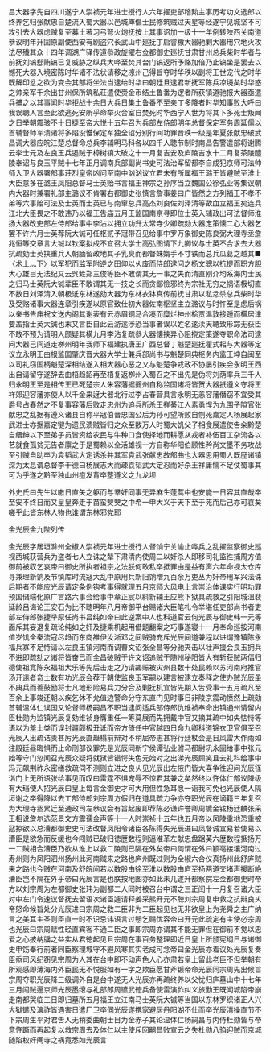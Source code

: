 <!-- { "loadSidebar": true } -->
吕大器字先自四川遂宁人崇祯元年进士授行人六年擢吏部稽勲主事历考功文选郎以终养乞归张献忠自楚流入蜀大器以邑城庳倡士民修筑贼过天星等经遂宁见城坚不可攻引去大器虑贼复至募土著习弓弩火炮抚按上其事诏加一级十一年例转陜西关南道叅议明年升固原副使西安有剧盗穴长武山中廵抚丁启睿檄大器驰剿大器用穴地火攻法尽殱其众十四年调湖广驿传道叅政旋擢右佥都御史廵抚甘肃甘州总兵柴时华者与前抚刘镐郄贿镐已复威胁之纵兵大哗至焚其台门镐返所予赂加倍乃止镐坐是罢去以憾死大器入境密陈时华诸不法状请移之凉州己得旨夺时华秩以副将王世宠代之时华既解印忿之欲为变会其部将坐法当逮绐时华曰朝廷且逮君新抚军陈兵凉境矣时华惑之帅亲军千余出甘州保所筑私荘遣使赍金币结土鲁番为逻者所获镇道驰报大器亟遣兵捕之以其事闻时华拒战十余日大兵日集土鲁番不至亲丁多降者时华知事败大呼曰我误聴人言至此欲逃死安所乎命举火合室自焚死时华西宁人世为将其下多死士叛闻之日举朝震骇不十日捷至帝大悦十五年召为兵部左侍郎明年总督保定军务周延儒以首辅督师军溃诸将多陷没惟保定军独全诏分别行间功罪晋秩一级是年夏张献忠破武昌调大器应皖江楚总督命总兵李辅明马科各以四千人聴节制时南昌告警遣部将谢腾云李士元及左良玉兵遏贼于樟树镇大破之十一月复吉安及庐陵吉水十二月复茶陵醴陵奉诏与良玉平贼十七年正月调南兵部副尚书史可法治军留都李自成犯京师可法帅师入卫大器署部事荘烈皇帝凶问至南中汹汹议立君未有所属福王潞王皆避贼至淮上大臣意多在潞王凤阳总督马士英贻书言福王神宗之孙序当立魏国公徐弘业等集议朝内大器时兼署礼部主潞议不肯署右都御史张慎言詹事姜曰广皆然之方列福王不孝不弟等六事贻可法及士英而士英已与南窜总兵高杰刘良佐刘泽清等歃血立福王矣连兵江北大臣畏之不敢违乃以福王吿庙五月王监国南京寻即位士英入辅政出可法督师淮扬大器改吏部左侍郎给事中李沾以拥立功升太常寺少卿疏劾大器定策懐二心大器乞罢不许六月士英荐阮大铖可任枢贰予冠带召见给事中罗万象御史陈良弼大理寺丞詹兆恒等交章言大铖以钦案拟戍不宜召大学士高弘图请下九卿议与士英不合求去大器抗疏劾士英挟重兵入朝腼留政地其子乳臭而都督妹婿手不寸铁而总兵瓜葛之越其■〈术上灬下〉以军犯而监军附逆之田仰以乆废而侍郎逮问之杨文骢以抗提而职方胆大心雄目无法纪又云呉甡郑三俊等臣不敢谓其无一事之失而清直刚介均系海内士民之归马士英阮大铖辈臣不敢谓其无一技之长而贪鄙憸邪终为宗社无穷之祸语极切直不数日刘泽清入朝极诋东林遂劾大器为东林衣钵真传前抚甘肃以私忿杀总兵柴时华及受赂诸事大器连章引疾遂以原官致仕初大器佐南枢坚主立潞议与时忤至是虑后祸以亲书告庙祝文送内阁其谢表有云赤眉铜马合凑而糜烂神州桧贾温敦接踵而横居津要盖指士英大铖也末又言臣自此云游逺渉恐当事者误以姓名逺渎天聴致形踪无获臣不敢不预为请明人颇疑其横九月李沾复疏叅大器懐挟异心阻挠定策遂夺职命法司逮问大器己间道走栁州明年我师下福建执唐王广西总督丁魁楚廵抚瞿式耜与大器等定议立永明王由根监国肇庆晋大器大学士兼兵部尚书与魁楚同典枢务内监王坤自闽至以司礼窃国柄魁楚深相结遂入相大器心恶之又与魁楚争戎政不协屡引疾会永明王西出自请留守遂辞去由梧趋韶再至梧复返栁州入蜀召之不出先是伪将刘荫率兵三千人归永明王至是相传王已死楚宗人朱容藩据夔州自称监国诸将皆贺大器扺遵义守将王祥郊迎容藩亦使人以千金来迓大器北行过李占春营具言永明无恙容藩僭窃不宜受其爵号占春然之不复事容藩后败走忠州为追兵所杀王祥綦江人素勇悍为九围子隘官张献忠之乱据有遵义诸县自称平冦伯晋忠国公后为孙可望所败自刎死嘉定人杨展起家武进士亦据嘉定犍为遗民溃贼皆归之众至数万人时蜀大饥父子相食展遣使吿籴黔楚自缙绅以下至弟子员皆资给农民与牛种口食使择地而耕愿从戎者补伍百工杂流各以艺就食孤贫无告者廪之于是蜀赖以全活雄视一方自称华阳伯顾性矜尚文墨不务攻战至引贼自助卒为袁韬武大定诱杀并其军袁武张献忠故部曲也大器思用蜀人既歴诸镇深为太息谓总督李干德曰杨展志大而疎袁韬武大定忍而好杀王祥庸懦不足仗蜀事其可为乎遂之黔至独山州疽发背卒塟遵义之九龙坝

外史氏曰先生以皦日直矢之躯而与羣奸同事无异麻生蓬蒿中也安能一日容其直哉卒至安不终日而又皇皇奔走于苗蛮僰僰之中希一申大义于天下至于死而后己亦可哀矣嗟乎此皆东林人物也谁谓东林邪党耶

金光辰金九陛列传

金光辰字居垣滁州全椒人崇祯元年进士授行人督饷宁关谕止哗兵之乱擢监察御史廵视西城获营兵为盗者七人立诛之辇下肃清内使周二以奸杀人即移司礼监徃捕周方值御前被収乞哀帝曰御史所执者祖宗之法朕何敢私卒抵罪由是益有声六年命视太仓库寻兼理新饷及节慎库时流冦大乱中原用兵新旧饷増九百余万吏丛为奸帝用军兴法诛后期者不能应光辰请定条例钩考事得就理五月京师大风电上言崇治体课实行明功罪预国储端化原广言路六事会给事中章正宸以紏新辅王应熊下狱具疏救之引阳城沮裴延龄吕诲论王安石为比不聴明年八月帝御平台赐诸大臣笔札令举堪任吏部尚书者吏部左侍郎张捷举原任尚书吕纯如帝曰此逆案中人也科道官云何光辰与御史韩一元等面斥其妄退复疏论纯如之奸及捷乘机起用借题翻案之巧事遂寝十一月奉命廵按河南值岁饥全秦流寇尽趋而东商雒伊汝淅邓之间贼骑充斥光辰间道兼程以进谓豫镇陈永福兵寡不足恃请以左良玉镇河南而调曹文诏张全昌等分驰夹击以壮声援会良玉拥兵不进即疏劾之诸将皆奋已而全昌破贼于许文诏追贼于随州秘阳皆大有斩获贼两偪归德使祖寛陈永福祖大乐等先后击走之乃请蠲赈被灾州县数十处民赖以苏河南府推官汤开逺者竒士数有功光辰会荐于朝使监良玉军嗣以建言被逮立奏释之使办贼光辰虽不典兵而善鼓励将士凡地形险易兵力分合及剿抚机宜皆先期入吿受事十五月疏凡至百余上事竣还朝以疾乞休不允值边警命分守东直门见时事日非陵京震动愤然上疏劾首辅温体仁误国又论督师杨嗣昌不职当逮问适兵部侍郎仇维祯奉命出镇通州请留内臣杜勋为监镇光辰复劾维祯身膺重任一筹莫展而先拥戴中官又摘其疏中如失怙恃等语以为羞士类而误封疆颇极丑诋而帝方倚任中官越四日命九卿科道锦衣卫官俱至召光辰入出疏诘责甚厉光辰直趋榻前辩对不稍屈帝恚甚将行廷杖会是日风雷大作雨如注殿廷昼晦惧而止命刑部议罪先是光辰同新宁侯谭弘业驸马都尉巩永固给事中张元始等守门忽闻召光辰众疑将就狱皆错愕失色元始对之出涕光辰顾笑且去礼科给事中冯元飙荆祚永密缮救疏伺不测则立进之良乆见光辰出左掖门皆大喜争徃迎问光辰径诣门上无所语张给事见而叹曰雷霆不惧宠辱不惊君其兼之矣然终以忤体仁部议降级有大珰使人招光辰曰皇上每言金御史才可大用但性急耳愿一诣我可免也光辰使人隔垣谢之卒得降以去工部侍郎刘宗周方假归在道具疏力争亦夺职光辰在谪籍三年复召为大理寺丞累迁至通政司左叅议会有旨起废即荐陈必谦许誉卿周镳金铉杨廷麟张采王相说詹尔选范景文方震孺金声等十一人时崇祯十五年也五月帝以凤陵重地恐重被冦掠欲以总漕都御史史可法改督凤阳令诸臣各陈得失光辰进曰凤督诚宜易若使易以漕臣是欲急而反缓也今闯贼已破归徳歴数程则逼淮革左献忠盘踞英六歴数程抵扬万一二贼相合漕臣乃欲从淮上以救二陵则已隔在外矣帝曰何谓在外曰颍亳接壤河南过寿州则为凤阳泗州扬州此河南贼来之路也庐州既过则为全椒六合仪真扬州此舒庐贼来之路也今贼在河南及舒皖间若以数股由徐至淮以数股由庐至扬两道交堵声援断絶漕臣岂不隔在外乎帝曰光辰言是也朕按地图亦如此未几遂升都察院左佥都御史时帝方以刘宗周为左都御史张玮为副都二人同时被召台中谓之三正闰十一月复召诸大臣对中左门令速议督抚去留语次诸臣遽请释姜采熊开元不聴刘宗周复申救之抗辩良乆帝怒命候旨处分光辰进曰宗周之救二臣非为二臣起见也无非欲皇上为尧舜之主广纳言之美耳主圣则臣直一时不识忌讳语言过戅乞赐优容帝曰开元此疏定有主使必宗周也光辰曰宗周赋性硁直宾客不通二臣之事即宗周亦谓其不能无罪但在御前不觉以忠爱之心披纳牖之益实从君徳起见且宗周在事百务整理即近日皇上所颁宪纲日与诸御史申饬奉行前者同臣察理城守不避风寒其实老成可念帝曰金光辰亦着议处光辰复奏臣忝司风纪窃见宗周为人其在台中即不动声色人心亦肃若皇上留此老臣不但举朝有所观感即薄海内外臣民无不悦服如有一字之欺臣愿甘斧锧帝命光辰同宗周先出候旨宗周夺职光辰降三级调外自是台中遂无人光辰亦再疏终养以父忧归庐墓山中十七年三月闯贼逼京师光辰墨缞与礼部郎周镳武徳兵备使雷演祚纠义旅勤王既闻城陷帝崩走南都哭临三日即归墓所五月福王立江南马士英阮大铖等当国以东林罗织诸正人兴大狱镳及演祚皆遇害日遣厂卫卒伺光辰遂携家避居丹阳湖不仕而卒光辰清操直节不下宗周生平对君吿人无稍委曲朝士目为金赤子其论温体仁杨嗣昌与内侍杜勋皆与帝意忤蹶而再起复以救宗周去及体仁以主使斥回嗣昌败宣云之失杜勋八驺迎贼而京城随陷权奸阉寺之祸竟悉如光辰言

